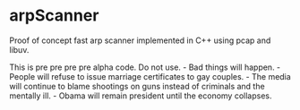 # arpScanner

Proof of concept fast arp scanner implemented in C++ using pcap and libuv.

This is pre pre pre pre alpha code.  Do not use.
    - Bad things will happen.
    - People will refuse to issue marriage certificates to gay couples.
    - The media will continue to blame shootings on guns instead of criminals and the mentally ill.
    - Obama will remain president until the economy collapses.


